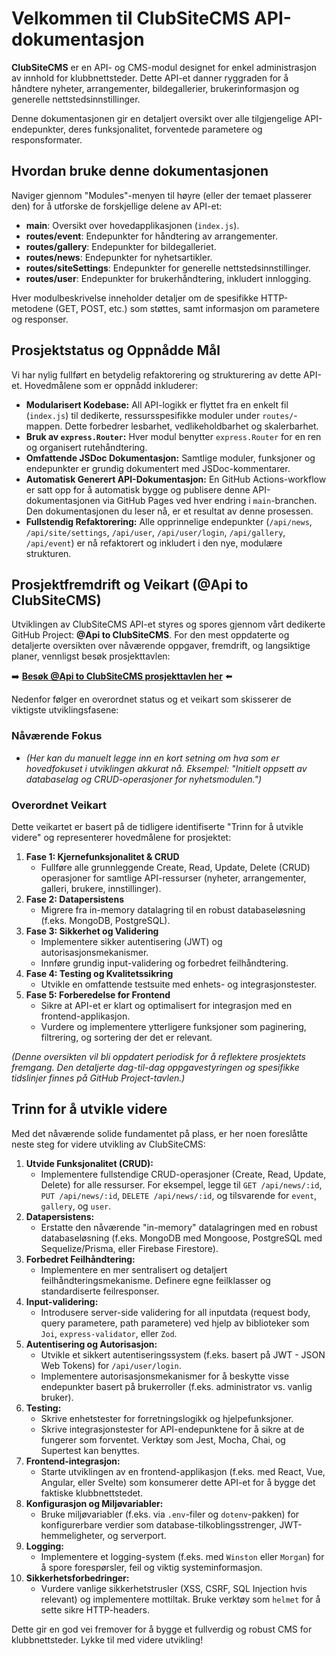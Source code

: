 # Velkommen til ClubSiteCMS API-dokumentasjon

**ClubSiteCMS** er en API- og CMS-modul designet for enkel administrasjon av innhold for klubbnettsteder. Dette API-et danner ryggraden for å håndtere nyheter, arrangementer, bildegallerier, brukerinformasjon og generelle nettstedsinnstillinger.

Denne dokumentasjonen gir en detaljert oversikt over alle tilgjengelige API-endepunkter, deres funksjonalitet, forventede parametere og responsformater.

## Hvordan bruke denne dokumentasjonen

Naviger gjennom "Modules"-menyen til høyre (eller der temaet plasserer den) for å utforske de forskjellige delene av API-et:

*   **main**: Oversikt over hovedapplikasjonen (`index.js`).
*   **routes/event**: Endepunkter for håndtering av arrangementer.
*   **routes/gallery**: Endepunkter for bildegalleriet.
*   **routes/news**: Endepunkter for nyhetsartikler.
*   **routes/siteSettings**: Endepunkter for generelle nettstedsinnstillinger.
*   **routes/user**: Endepunkter for brukerhåndtering, inkludert innlogging.

Hver modulbeskrivelse inneholder detaljer om de spesifikke HTTP-metodene (GET, POST, etc.) som støttes, samt informasjon om parametere og responser.

## Prosjektstatus og Oppnådde Mål

Vi har nylig fullført en betydelig refaktorering og strukturering av dette API-et. Hovedmålene som er oppnådd inkluderer:

*   **Modularisert Kodebase:** All API-logikk er flyttet fra en enkelt fil (`index.js`) til dedikerte, ressursspesifikke moduler under `routes/`-mappen. Dette forbedrer lesbarhet, vedlikeholdbarhet og skalerbarhet.
*   **Bruk av `express.Router`:** Hver modul benytter `express.Router` for en ren og organisert rutehåndtering.
*   **Omfattende JSDoc Dokumentasjon:** Samtlige moduler, funksjoner og endepunkter er grundig dokumentert med JSDoc-kommentarer.
*   **Automatisk Generert API-Dokumentasjon:** En GitHub Actions-workflow er satt opp for å automatisk bygge og publisere denne API-dokumentasjonen via GitHub Pages ved hver endring i `main`-branchen. Den dokumentasjonen du leser nå, er et resultat av denne prosessen.
*   **Fullstendig Refaktorering:** Alle opprinnelige endepunkter (`/api/news`, `/api/site/settings`, `/api/user`, `/api/user/login`, `/api/gallery`, `/api/event`) er nå refaktorert og inkludert i den nye, modulære strukturen.

## Prosjektfremdrift og Veikart (@Api to ClubSiteCMS)

Utviklingen av ClubSiteCMS API-et styres og spores gjennom vårt dedikerte GitHub Project: **@Api to ClubSiteCMS**. For den mest oppdaterte og detaljerte oversikten over nåværende oppgaver, fremdrift, og langsiktige planer, vennligst besøk prosjekttavlen:

➡️ **[Besøk @Api to ClubSiteCMS prosjekttavlen her](https://github.com/users/Owe-S/projects/1)** ⬅️

Nedenfor følger en overordnet status og et veikart som skisserer de viktigste utviklingsfasene:

### Nåværende Fokus
*   *(Her kan du manuelt legge inn en kort setning om hva som er hovedfokuset i utviklingen akkurat nå. Eksempel: "Initielt oppsett av databaselag og CRUD-operasjoner for nyhetsmodulen.")*

### Overordnet Veikart
Dette veikartet er basert på de tidligere identifiserte "Trinn for å utvikle videre" og representerer hovedmålene for prosjektet:

1.  **Fase 1: Kjernefunksjonalitet & CRUD**
    *   Fullføre alle grunnleggende Create, Read, Update, Delete (CRUD) operasjoner for samtlige API-ressurser (nyheter, arrangementer, galleri, brukere, innstillinger).
2.  **Fase 2: Datapersistens**
    *   Migrere fra in-memory datalagring til en robust databaseløsning (f.eks. MongoDB, PostgreSQL).
3.  **Fase 3: Sikkerhet og Validering**
    *   Implementere sikker autentisering (JWT) og autorisasjonsmekanismer.
    *   Innføre grundig input-validering og forbedret feilhåndtering.
4.  **Fase 4: Testing og Kvalitetssikring**
    *   Utvikle en omfattende testsuite med enhets- og integrasjonstester.
5.  **Fase 5: Forberedelse for Frontend**
    *   Sikre at API-et er klart og optimalisert for integrasjon med en frontend-applikasjon.
    *   Vurdere og implementere ytterligere funksjoner som paginering, filtrering, og sortering der det er relevant.

*(Denne oversikten vil bli oppdatert periodisk for å reflektere prosjektets fremgang. Den detaljerte dag-til-dag oppgavestyringen og spesifikke tidslinjer finnes på GitHub Project-tavlen.)*

## Trinn for å utvikle videre

Med det nåværende solide fundamentet på plass, er her noen foreslåtte neste steg for videre utvikling av ClubSiteCMS:

1.  **Utvide Funksjonalitet (CRUD):**
    *   Implementere fullstendige CRUD-operasjoner (Create, Read, Update, Delete) for alle ressurser. For eksempel, legge til `GET /api/news/:id`, `PUT /api/news/:id`, `DELETE /api/news/:id`, og tilsvarende for `event`, `gallery`, og `user`.
2.  **Datapersistens:**
    *   Erstatte den nåværende "in-memory" datalagringen med en robust databaseløsning (f.eks. MongoDB med Mongoose, PostgreSQL med Sequelize/Prisma, eller Firebase Firestore).
3.  **Forbedret Feilhåndtering:**
    *   Implementere en mer sentralisert og detaljert feilhåndteringsmekanisme. Definere egne feilklasser og standardiserte feilresponser.
4.  **Input-validering:**
    *   Introdusere server-side validering for all inputdata (request body, query parametere, path parametere) ved hjelp av biblioteker som `Joi`, `express-validator`, eller `Zod`.
5.  **Autentisering og Autorisasjon:**
    *   Utvikle et sikkert autentiseringssystem (f.eks. basert på JWT - JSON Web Tokens) for `/api/user/login`.
    *   Implementere autorisasjonsmekanismer for å beskytte visse endepunkter basert på brukerroller (f.eks. administrator vs. vanlig bruker).
6.  **Testing:**
    *   Skrive enhetstester for forretningslogikk og hjelpefunksjoner.
    *   Skrive integrasjonstester for API-endepunktene for å sikre at de fungerer som forventet. Verktøy som Jest, Mocha, Chai, og Supertest kan benyttes.
7.  **Frontend-integrasjon:**
    *   Starte utviklingen av en frontend-applikasjon (f.eks. med React, Vue, Angular, eller Svelte) som konsumerer dette API-et for å bygge det faktiske klubbnettstedet.
8.  **Konfigurasjon og Miljøvariabler:**
    *   Bruke miljøvariabler (f.eks. via `.env`-filer og `dotenv`-pakken) for konfigurerbare verdier som database-tilkoblingsstrenger, JWT-hemmeligheter, og serverport.
9.  **Logging:**
    *   Implementere et logging-system (f.eks. med `Winston` eller `Morgan`) for å spore forespørsler, feil og viktig systeminformasjon.
10. **Sikkerhetsforbedringer:**
    *   Vurdere vanlige sikkerhetstrusler (XSS, CSRF, SQL Injection hvis relevant) og implementere mottiltak. Bruke verktøy som `helmet` for å sette sikre HTTP-headers.

Dette gir en god vei fremover for å bygge et fullverdig og robust CMS for klubbnettsteder. Lykke til med videre utvikling!
